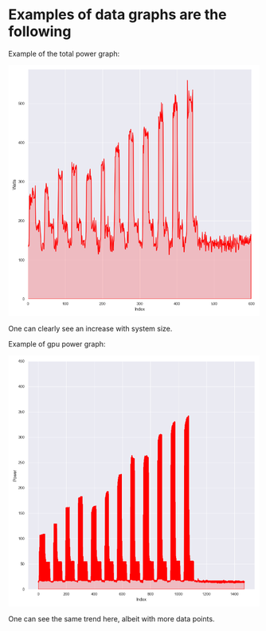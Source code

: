 # Examples of data graphs are the following

Example of the total power graph:

![Graph Example](total_power_figure.png)

One can clearly see an increase with system size.

Example of gpu power graph:

![GPU example](gpu_power_figure.png)

One can see the same trend here, albeit with more data points.
